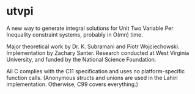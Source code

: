 # utvpi
A new way to generate integral solutions for Unit Two Variable Per Inequality constraint systems, probably in O(mn) time.

Major theoretical work by Dr. K. Subramani and Piotr Wojciechowski. Implementation by Zachary Santer. Research conducted at West Virginia University, and funded by the National Science Foundation.

All C complies with the C11 specification and uses no platform-specific function calls. (Anonymous structs and unions are used in the Lahiri implementation. Otherwise, C99 covers everything.)

